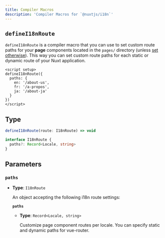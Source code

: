 ```yaml
---
title: Compiler Macros
description: 'Compiler Macros for `@nuxtjs/i18n`'
---
```


## `defineI18nRoute`

`defineI18nRoute` is a compiler macro that you can use to set custom route paths for your **page** components located in the `pages/` directory (unless [set otherwise](https://v3.nuxtjs.org/api/configuration/nuxt.config#pages)). This way you can set custom route paths for each static or dynamic route of your Nuxt application.

```vue [pages/some-page.vue]
<script setup>
defineI18nRoute({
  paths: {
    en: '/about-us',
    fr: '/a-propos',
    ja: '/about-ja'
  }
})
</script>
```

## Type

```ts
defineI18nRoute(route: I18nRoute) => void

interface I18nRoute {
  paths?: Record<Locale, string>
}
```

## Parameters

### `paths`

- **Type**: `I18nRoute`

  An object accepting the following i18n route settings:

  **`paths`**
  
  - **Type**: `Record<Locale, string>`
  
    Customize page component routes per locale. You can specify static and dynamic paths for vue-router.
